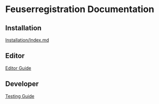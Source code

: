 # Feuserregistration Documentation
## Installation
[Installation/Index.md](Installation/Index.md)


## Editor
[Editor Guide](Editor/Index.md)

## Developer
[Testing Guide](Developer/Testing.md)
